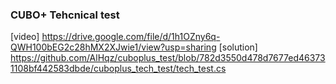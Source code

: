 ### CUBO+ Tehcnical test
[video] https://drive.google.com/file/d/1h1OZny6q-QWH100bEG2c28hMX2XJwie1/view?usp=sharing
[solution] https://github.com/AlHqz/cuboplus_test/blob/782d3550d478d7677ed463731108bf442583dbde/cuboplus_tech_test/tech_test.cs

